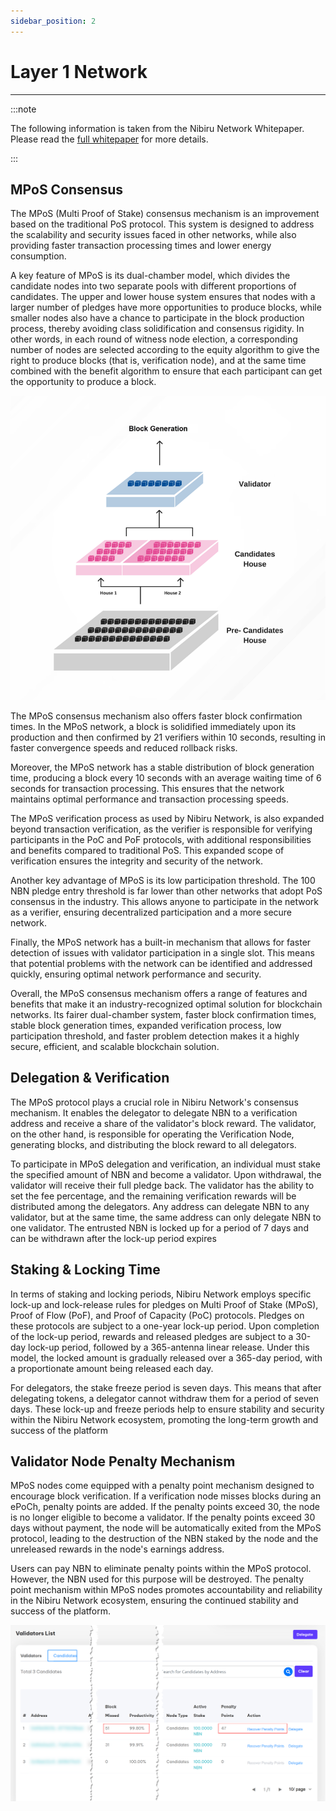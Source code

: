 ```yaml
---
sidebar_position: 2
---
```

# Layer 1 Network
---

:::note

The following information is taken from the Nibiru Network Whitepaper.  Please read the [full whitepaper](https://www.nibirunet.io/whitepaper#) for more details.

:::

## MPoS Consensus
The MPoS (Multi Proof of Stake) consensus mechanism is an improvement based on the traditional PoS protocol. This system is designed to address the scalability and security issues faced in other networks, while also providing faster transaction processing times and lower energy consumption.

A key feature of MPoS is its dual-chamber model, which divides the candidate nodes into two separate pools with different proportions of candidates. The upper and lower house system ensures that nodes with a larger number of pledges have more opportunities to produce blocks, while smaller nodes also have a chance to participate in the block production process, thereby avoiding class solidification and consensus rigidity. In other words, in each round of witness node election, a corresponding number of nodes are selected according to the equity algorithm to give the right to produce blocks (that is, verification node), and at the same time combined with the benefit algorithm to ensure that each participant can get the opportunity to produce a block.

![MPoS Consensus](mpos_consensus.png)

The MPoS consensus mechanism also offers faster block confirmation times. In the MPoS network, a block is solidified immediately upon its production and then confirmed by 21 verifiers within 10 seconds, resulting in faster convergence speeds and reduced rollback risks.

Moreover, the MPoS network has a stable distribution of block generation time, producing a block every 10 seconds with an average waiting time of 6 seconds for transaction processing. This ensures that the network maintains optimal performance and transaction processing speeds.

The MPoS verification process as used by Nibiru Network, is also expanded beyond transaction verification, as the verifier is responsible for verifying participants in the PoC and PoF protocols, with additional responsibilities and benefits compared to traditional PoS. This expanded scope of verification ensures the integrity and security of the network.

Another key advantage of MPoS is its low participation threshold. The 100 NBN pledge entry threshold is far lower than other networks that adopt PoS consensus in the industry. This allows anyone to participate in the network as a verifier, ensuring decentralized participation and a more secure network.

Finally, the MPoS network has a built-in mechanism that allows for faster detection of issues with validator participation in a single slot. This means that potential problems with the network can be identified and addressed quickly, ensuring optimal network performance and security.

Overall, the MPoS consensus mechanism offers a range of features and benefits that make it an industry-recognized optimal solution for blockchain networks. Its fairer dual-chamber system, faster block confirmation times, stable block generation times, expanded verification process, low participation threshold, and faster problem detection makes it a highly secure, efficient, and scalable blockchain solution.

## Delegation & Verification
The MPoS protocol plays a crucial role in Nibiru Network's consensus mechanism. It enables the delegator to delegate NBN to a verification address and receive a share of the validator's block reward. The validator, on the other hand, is responsible for operating the Verification Node, generating blocks, and distributing the block reward to all delegators.

To participate in MPoS delegation and verification, an individual must stake the specified amount of NBN and become a validator. Upon withdrawal, the validator will receive their full pledge back. The validator has the ability to set the fee percentage, and the remaining verification rewards will be distributed among the delegators. Any address can delegate NBN to any validator, but at the same time, the same address can only delegate NBN to one validator. The entrusted NBN is locked up for a period of 7 days and can be withdrawn after the lock-up period expires


## Staking & Locking Time
In terms of staking and locking periods, Nibiru Network employs specific lock-up and lock-release rules for pledges on Multi Proof of Stake (MPoS), Proof of Flow (PoF), and Proof of Capacity (PoC) protocols. Pledges on these protocols are subject to a one-year lock-up period. Upon completion of the lock-up period, rewards and released pledges are subject to a 30-day lock-up period, followed by a 365-antenna linear release. Under this model, the locked amount is gradually released over a 365-day period, with a proportionate amount being released each day.

For delegators, the stake freeze period is seven days. This means that after delegating tokens, a delegator cannot withdraw them for a period of seven days. These lock-up and freeze periods help to ensure stability and security within the Nibiru Network ecosystem, promoting the long-term growth and success of the platform

## Validator Node Penalty Mechanism
MPoS nodes come equipped with a penalty point mechanism designed to encourage block verification. If a verification node misses blocks during an ePoCh, penalty points are added. If the penalty points exceed 30, the node is no longer eligible to become a validator. If the penalty points exceed 30 days without payment, the node will be automatically exited from the MPoS protocol, leading to the destruction of the NBN staked by the node and the unreleased rewards in the node's earnings address.

Users can pay NBN to eliminate penalty points within the MPoS protocol. However, the NBN used for this purpose will be destroyed. The penalty point mechanism within MPoS nodes promotes accountability and reliability in the Nibiru Network ecosystem, ensuring the continued stability and success of the platform.

![Nibiruscan Node Penalty](mpos_node_penalty.png)